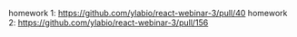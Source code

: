 homework 1: https://github.com/ylabio/react-webinar-3/pull/40
homework 2: https://github.com/ylabio/react-webinar-3/pull/156
